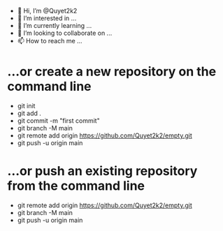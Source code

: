 - 👋 Hi, I’m @Quyet2k2
- 👀 I’m interested in ...
- 🌱 I’m currently learning ...
- 💞️ I’m looking to collaborate on ...
- 📫 How to reach me ...

# …or create a new repository on the command line
- git init
- git add .
- git commit -m "first commit"
- git branch -M main
- git remote add origin https://github.com/Quyet2k2/empty.git
- git push -u origin main

# …or push an existing repository from the command line
- git remote add origin https://github.com/Quyet2k2/empty.git
- git branch -M main
- git push -u origin main

<!---
Quyet2k2/Quyet2k2 is a ✨ special ✨ repository because its `README.md` (this file) appears on your GitHub profile.
You can click the Preview link to take a look at your changes.
--->
